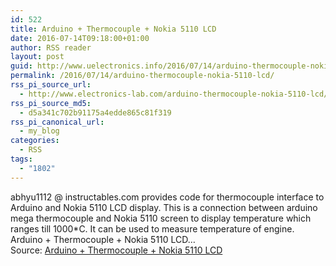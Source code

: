 ```yaml
---
id: 522
title: Arduino + Thermocouple + Nokia 5110 LCD
date: 2016-07-14T09:18:00+01:00
author: RSS reader
layout: post
guid: http://www.uelectronics.info/2016/07/14/arduino-thermocouple-nokia-5110-lcd/
permalink: /2016/07/14/arduino-thermocouple-nokia-5110-lcd/
rss_pi_source_url:
  - http://www.electronics-lab.com/arduino-thermocouple-nokia-5110-lcd/
rss_pi_source_md5:
  - d5a341c702b91175a4edde865c81f319
rss_pi_canonical_url:
  - my_blog
categories:
  - RSS
tags:
  - "1802"
---
```

abhyu1112 @ instructables.com provides code for thermocouple interface to Arduino and Nokia 5110 LCD display. This is a connection between arduino mega thermocouple and Nokia 5110 screen to display temperature which ranges till 1000*C. It can be used to measure temperature of engine. Arduino + Thermocouple + Nokia 5110 LCD…&#013;  
Source: <a href="http://www.electronics-lab.com/arduino-thermocouple-nokia-5110-lcd/" target="_blank">Arduino + Thermocouple + Nokia 5110 LCD</a>